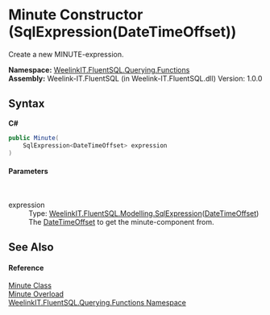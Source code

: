 # Minute Constructor (SqlExpression(DateTimeOffset))
 

Create a new MINUTE-expression.

**Namespace:**&nbsp;<a href="6b99a131-e31e-85f7-077f-e177553e0606">WeelinkIT.FluentSQL.Querying.Functions</a><br />**Assembly:**&nbsp;Weelink-IT.FluentSQL (in Weelink-IT.FluentSQL.dll) Version: 1.0.0

## Syntax

**C#**<br />
``` C#
public Minute(
	SqlExpression<DateTimeOffset> expression
)
```


#### Parameters
&nbsp;<dl><dt>expression</dt><dd>Type: <a href="6d3bd1b1-9588-4b2a-b617-fde5eea88b0a">WeelinkIT.FluentSQL.Modelling.SqlExpression</a>(<a href="http://msdn2.microsoft.com/en-us/library/bb341783" target="_blank">DateTimeOffset</a>)<br />The <a href="http://msdn2.microsoft.com/en-us/library/bb341783" target="_blank">DateTimeOffset</a> to get the minute-component from.</dd></dl>

## See Also


#### Reference
<a href="1f8922ac-6a38-0fa7-3b7d-a628b0882c82">Minute Class</a><br /><a href="60f35bb0-9799-16d6-0035-6083903c156e">Minute Overload</a><br /><a href="6b99a131-e31e-85f7-077f-e177553e0606">WeelinkIT.FluentSQL.Querying.Functions Namespace</a><br />